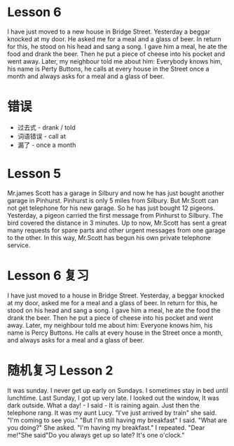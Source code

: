# Lesson 6
I have just moved to a new house in Bridge Street.
Yesterday a beggar knocked at my door.
He asked me for a meal and a glass of beer.
In return for this, he stood on his head and sang a song.
I gave him a meal, he ate the food and drank the beer.
Then he put a piece of cheese into his pocket and went away.
Later, my neighbour told me about him:
Everybody knows him, his name is Perty Buttons, he calls at every house in the Street once a month and always asks for a meal and a glass of beer.

# 错误
* 过去式 - drank / told
* 词语错误 - call at
* 漏了 - once a month

# Lesson 5
Mr.james Scott has a garage in Silbury and now he has just bought another garage in Pinhurst.
Pinhurst is only 5 miles from Silbury.
But Mr.Scott can not get telephone for his new garage.
So he has just bought 12 pigeons.
Yesterday, a pigeon carried the first message from Pinhurst to Silbury.
The bird covered the distance in 3 minutes.
Up to now, Mr.Scott has sent a great many requests for spare parts 
and other urgent messages from one garage to the other.
In this way, Mr.Scott has begun his own private telephone service.

# Lesson 6 复习
I have just moved to a house in Bridge Street.
Yesterday, a beggar knocked at my door, asked me for a meal and a glass of beer.
In return for this, he stood on his head and sang a song.
I gave him a meal, he ate the food the drank the beer.
Then he put a piece of cheese into his pocket and went away.
Later, my neighbour told me about him:
Everyone knows him, his name is Percy Buttons.
He calls at every house in the Street once a month,
and always asks for a meal and a glass of beer.

# 随机复习 Lesson 2
It was sunday. I never get up early on Sundays.
I sometimes stay in bed until lunchtime.
Last Sunday, I got up very late.
I looked out the window, It was dark outside.
What a day! - I said - It is raining again.
Just then the telephone rang. 
It was my aunt Lucy.
"I've just arrived by train" she said.
"I'm coming to see you."
"But I'm still having my breakfast" I said.
"What are you doing?" She asked.
"I'm having my breakfast." I repeated.
"Dear me!"She said"Do you always get up so late? It's one o'clock."

